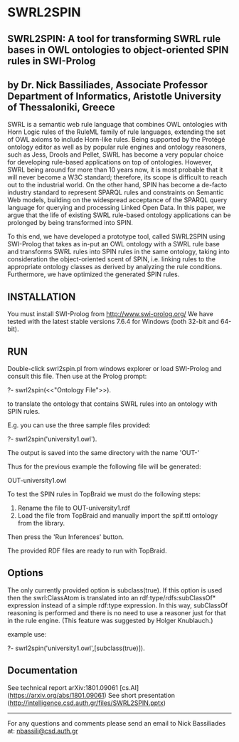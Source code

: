 # SWRL2SPIN
SWRL2SPIN: A tool for transforming SWRL rule bases in OWL ontologies to object-oriented SPIN rules in SWI-Prolog
----------------------------------------------------------------------------------------------------------------
by Dr. Nick Bassiliades, Associate Professor
Department of Informatics, Aristotle University of Thessaloniki, Greece
----------------------------------------------------------------------------------------------------------------
SWRL is a semantic web rule language that combines OWL ontologies with Horn Logic rules of the RuleML family of rule languages, extending the set of OWL axioms to include Horn-like rules. Being supported by the
Protégé ontology editor as well as by popular rule engines and ontology reasoners, such as Jess, Drools and Pellet, SWRL has become a very popular choice for developing rule-based applications on top of
ontologies. However, SWRL being around for more than 10 years now, it is most probable that it will never become a W3C standard; therefore, its scope is difficult to reach out to the industrial world. On the
other hand, SPIN has become a de-facto industry standard to represent SPARQL rules and constraints on Semantic Web models, building on the widespread acceptance of the SPARQL query language for querying and
processing Linked Open Data. In this paper, we argue that the life of existing SWRL rule-based ontology applications can be prolonged by being transformed into SPIN.

To this end, we have developed a prototype tool, called SWRL2SPIN using SWI-Prolog that takes as in-put an OWL ontology with a SWRL rule base and transforms SWRL rules into SPIN rules in the same ontology, taking
into consideration the object-oriented scent of SPIN, i.e. linking rules to the appropriate ontology classes as derived by analyzing the rule conditions. Furthermore, we have optimized the generated SPIN rules.

INSTALLATION
------------
You must install SWI-Prolog from http://www.swi-prolog.org/
We have tested with the latest stable versions 7.6.4 for Windows (both 32-bit and 64-bit).

RUN
---
Double-click swrl2spin.pl from windows explorer or load SWI-Prolog and consult this file.
Then use at the Prolog prompt:

?- swrl2spin(<<"Ontology File">>).

to translate the ontology that contains SWRL rules into an ontology with SPIN rules.

E.g. you can use the three sample files provided:

?-  swrl2spin('university1.owl').

The output is saved into the same directory with the name
'OUT-<Ontology File>'

Thus for the previous example the following file will be generated:

OUT-university1.owl

To test the SPIN rules in TopBraid we must do the following steps:
1) Rename the file to OUT-university1.rdf
2) Load the file from TopBraid and manually import the spif.ttl ontology from the library.

Then press the 'Run Inferences' button.

The provided RDF files are ready to run with TopBraid.

Options
-------
The only currently provided option is subclass(true).
If this option is used then the swrl:ClassAtom is translated into an rdf:type/rdfs:subClassOf* expression instead of a simple rdf:type expression.
In this way, subClassOf reasoning is performed and there is no need to use a reasoner just for that in the rule engine.
(This feature was suggested by Holger Knublauch.)

example use:

?-  swrl2spin('university1.owl',[subclass(true)]).

Documentation
-------------
See technical report 	arXiv:1801.09061 [cs.AI] (https://arxiv.org/abs/1801.09061)
See short presentation (http://intelligence.csd.auth.gr/files/SWRL2SPIN.pptx)

---------------------
For any questions and comments please send an email to Nick Bassiliades at: nbassili@csd.auth.gr
